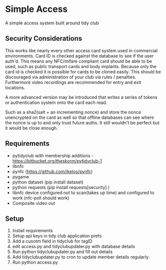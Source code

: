 Simple Access
==
A simple access system built around tidy club

Security Considerations
--
This works like nearly every other access card system used in commercial environments. Card ID is checked against the database to see if the user auth'd. This means any NFC/mifare compliant card should be able to be used, such as public transport cards and body implants. Because only the card id is checked it is possible for cards to be cloned easily. This should be discouraged via administration of your club via rules / penalties. Furthermore video recordings are recommended for entry and exit locations.

A more advanced version may be introduced that writes a series of tokens or authentication system onto the card each read.

Such as a sha2(salt + an incrementing nonce) and store the nonce unencrypted on the card as well so that offline databases can see where the nonce is up to and only trust future auths. It still wouldn't be perfect but it would be close enough.

Requirements
--
  - pytidyclub with membership additions - https://bitbucket.org/theskorm/pytidyclub-1
  - libnfc
  - pynfc (https://github.com/ikelos/pynfc)
  - pygame
  - python dataset (pip install dataset)
  - python requests (pip install requests[security] )
  - libnfc device configured not to scan(takes up time) and configured to work (nfc-poll should work)
  - Composite video out

Setup
--

1. Install requirements
1. Setup api keys in tidy club application prefs
1. Add a cusotm field in tidyclub for tagID
1. edit access.py and tidyclubupdater.py with database details
1. Run python tidyclubupdater.py and fill out details
1. Add tidyclubupdater.py to cron to update member details regularly.
1. Run python access.py
